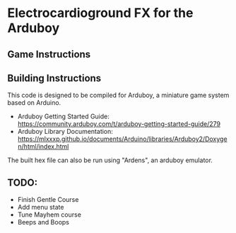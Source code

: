 
# Electrocardioground FX for the Arduboy


## Game Instructions


## Building Instructions


This code is designed to be compiled for Arduboy, a miniature game system based on Arduino.

 - Arduboy Getting Started Guide: https://community.arduboy.com/t/arduboy-getting-started-guide/279
 - Arduboy Library Documentation: https://mlxxxp.github.io/documents/Arduino/libraries/Arduboy2/Doxygen/html/index.html

The built hex file can also be run using "Ardens", an arduboy emulator.


## TODO:
- Finish Gentle Course
- Add menu state
- Tune Mayhem course
- Beeps and Boops